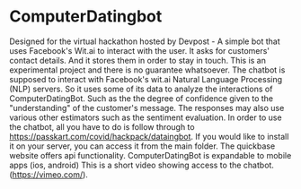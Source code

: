 # ComputerDatingbot
Designed for the virtual hackathon hosted by Devpost -
A simple bot that uses Facebook's Wit.ai to interact with the user. It asks for customers' contact details. And it stores them in order to stay in touch. This is an experimental project and there is no guarantee whatsoever. The chatbot is supposed to interact with Facebook's wit.ai Natural Language Processing (NLP) servers. So it uses some of its data to analyze the interactions of ComputerDatingBot. Such as the the degree of confidence given to the "understanding" of the customer's message. The responses may also use various other estimators such as the sentiment evaluation. In order to use the chatbot, all you have to do is follow through to https://passkart.com/covid/hackpack/dataingbot. 
If you would like to install it on your server, you can access it from the main folder. The quickbase website offers api functionality. ComputerDatingBot is expandable to mobile apps (ios, android) This is a short video showing access to the chatbot. (https://vimeo.com/).
